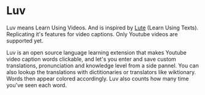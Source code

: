 # Luv
Luv means Learn Using Videos. And is inspired by [Lute](https://github.com/jzohrab/lute-v3) (Learn Using Texts).
Replicating it's features for video captions. Only Youtube videos are supported yet.

Luv is an open source language learning extension that makes Youtube video caption words clickable, and let's you enter and save custom translations, pronunciation and knowledge level from a side pannel. You can also lookup the translations with dictitionaries or translators like wiktionary. Words then appear colored accordingly. Luv also counts how many time you've seen each word.


